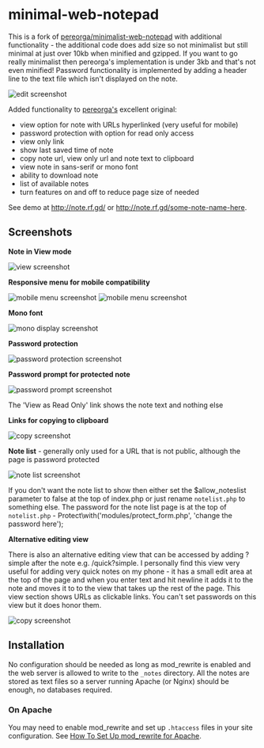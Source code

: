 
# minimal-web-notepad

This is a fork of [pereorga/minimalist-web-notepad](https://github.com/pereorga/minimalist-web-notepad) with additional functionality - the additional code does add size so not minimalist but still minimal at just over 10kb when minified and gzipped. If you want to go really minimalist then pereorga's implementation is under 3kb and that's not even minified! Password functionality is implemented by adding a header line to the text file which isn't displayed on the note.

![edit screenshot](https://raw.github.com/domOrielton/minimal-web-notepad/screenshots/mn_edit.png)

Added functionality to [pereorga's](https://github.com/pereorga/minimalist-web-notepad) excellent original:

 - view option for note with URLs hyperlinked (very useful for mobile)
 - password protection with option for read only access
 - view only link
 - show last saved time of note
 - copy note url, view only url and note text to clipboard
 - view note in sans-serif or mono font
 - ability to download note
 - list of available notes
 - turn features on and off to reduce page size of needed

See demo at http://note.rf.gd/ or http://note.rf.gd/some-note-name-here.

Screenshots
------------

**Note in View mode**

![view screenshot](https://raw.github.com/domOrielton/minimal-web-notepad/screenshots/mn_view.png)

**Responsive menu for mobile compatibility**

![mobile menu screenshot](https://raw.github.com/domOrielton/minimal-web-notepad/screenshots/mn_mobile_menu_expanded.png) ![mobile menu screenshot](https://raw.github.com/domOrielton/minimal-web-notepad/screenshots/mn_mobile_menu.png)

**Mono font**

![mono display screenshot](https://raw.github.com/domOrielton/minimal-web-notepad/screenshots/mn_mono.png)

**Password protection**

![password protection screenshot](https://raw.github.com/domOrielton/minimal-web-notepad/screenshots/mn_password.png)

**Password prompt for protected note**

![password prompt screenshot](https://raw.github.com/domOrielton/minimal-web-notepad/screenshots/mn_password_prompt.png)

The 'View as Read Only' link shows the note text and nothing else

**Links for copying to clipboard**

![copy screenshot](https://raw.github.com/domOrielton/minimal-web-notepad/screenshots/mn_copy.png)

**Note list** - generally only used for a URL that is not public, although the page is password protected

![note list screenshot](https://raw.github.com/domOrielton/minimal-web-notepad/screenshots/mn_notelist.png)

If you don't want the note list to show then either set the $allow_noteslist parameter to false at the top of index.php or just rename `notelist.php` to something else. The password for the note list page is at the top of `notelist.php` - Protect\with('modules/protect_form.php', 'change the password here');

**Alternative editing view**

There is also an alternative editing view that can be accessed by adding ?simple after the note e.g. /quick?simple. I personally find this view very useful for adding very quick notes on my phone - it has a small edit area at the top of the page and when you enter text and hit newline it adds it to the note and moves it to to the view that takes up the rest of the page. This view section shows URLs as clickable links. You can't set passwords on this view but it does honor them.

![copy screenshot](https://raw.github.com/domOrielton/minimal-web-notepad/screenshots/mn_simple.png)

Installation
------------

No configuration should be needed as long as mod_rewrite is enabled and the web server is allowed to write to the `_notes` directory. All the notes are stored as text files so a server running Apache (or Nginx) should be enough, no databases required.

### On Apache

You may need to enable mod_rewrite and set up `.htaccess` files in your site configuration.
See [How To Set Up mod_rewrite for Apache](https://www.digitalocean.com/community/tutorials/how-to-set-up-mod_rewrite-for-apache-on-ubuntu-14-04).
